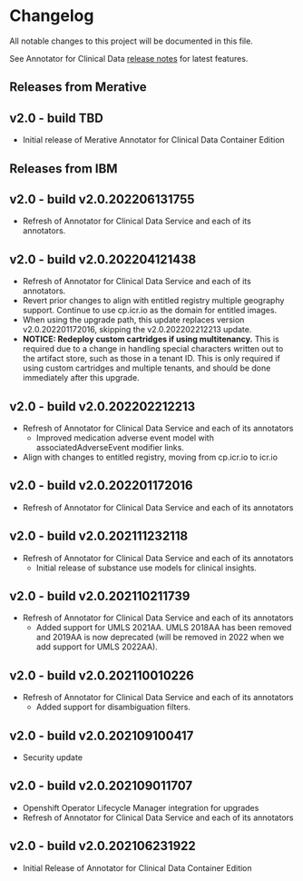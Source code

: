 # Changelog

All notable changes to this project will be documented in this file.

See Annotator for Clinical Data [release notes](https://github.com/merative/acd-containers/blob/master/src/pages/clouddocs/release-notes.md) for latest features.

## Releases from Merative

## v2.0 - build TBD

- Initial release of Merative Annotator for Clinical Data Container Edition

## Releases from IBM

## v2.0 - build v2.0.202206131755

- Refresh of Annotator for Clinical Data Service and each of its annotators.

## v2.0 - build v2.0.202204121438

- Refresh of Annotator for Clinical Data Service and each of its annotators.
- Revert prior changes to align with entitled registry multiple geography support. Continue to use cp.icr.io as the domain for entitled images.
- When using the upgrade path, this update replaces version v2.0.202201172016, skipping the v2.0.202202212213 update.
- **NOTICE: Redeploy custom cartridges if using multitenancy.** This is required due to a change in handling special characters written out to the artifact store, such as those in a tenant ID. This is only required if using custom cartridges and multiple tenants, and should be done immediately after this upgrade.

## v2.0 - build v2.0.202202212213

- Refresh of Annotator for Clinical Data Service and each of its annotators
  - Improved medication adverse event model with associatedAdverseEvent modifier links.
- Align with changes to entitled registry, moving from cp.icr.io to icr.io

## v2.0 - build v2.0.202201172016

- Refresh of Annotator for Clinical Data Service and each of its annotators

## v2.0 - build v2.0.202111232118

- Refresh of Annotator for Clinical Data Service and each of its annotators
  - Initial release of substance use models for clinical insights.

## v2.0 - build v2.0.202110211739

- Refresh of Annotator for Clinical Data Service and each of its annotators
  - Added support for UMLS 2021AA. UMLS 2018AA has been removed and 2019AA is now deprecated (will be removed in 2022 when we add support for UMLS 2022AA).

## v2.0 - build v2.0.202110010226

- Refresh of Annotator for Clinical Data Service and each of its annotators
  - Added support for disambiguation filters.

## v2.0 - build v2.0.202109100417

- Security update

## v2.0 - build v2.0.202109011707

- Openshift Operator Lifecycle Manager integration for upgrades
- Refresh of Annotator for Clinical Data Service and each of its annotators

## v2.0 - build v2.0.202106231922

- Initial Release of Annotator for Clinical Data Container Edition

[Released]: https://github.com/ibm/repo-template/compare/v0.0.1...HEAD
[2.0.0]: https://github.com/ibm/repo-template/releases/tag/v0.0.1
